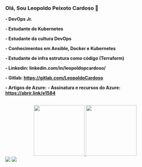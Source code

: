 ### Olá, Sou Leopoldo Peixoto Cardoso 👋 ###

**- DevOps Jr.**

**- Estudante de Kubernetes**

**- Estudante da cultura DevOps**

**- Conhecimentos em Ansible, Docker e Kubernetes**

**- Estudante de infra estrutura como código (Terraform)** 

**- Linkedin: linkedin.com/in/leopoldopcardoso/**

**- Gitlab: https://gitlab.com/LeopoldoCardoso**

**- Artigos de Azure:**
   **- Assinatura e recursos do Azure: https://abrir.link/e1584**


  
  ##

<div align="center">
  <a href="https://github.com/leopoldocardoso">
  <img height="160em" src="https://github-readme-stats.vercel.app/api?username=leopoldocardoso&show_icons=true&theme=dark&include_all_commits=true&count_private=true"/>
  <img height="160em" src="https://github-readme-stats.vercel.app/api/top-langs/?username=leopoldocardoso&layout=compact&langs_count=7&theme=dark"/>
</div>
  
  <div> 
   <a href="https://www.youtube.com/channel/UCoyjHY3F8x62xXyPH-RIWFQ" target="_blank"><img src="https://img.shields.io/badge/YouTube-FF0000?style=for-the-badge&logo=youtube&logoColor=white" target="_blank"></a>
  <a href="https://www.linkedin.com/in/leopoldopcardoso" target="_blank"><img src="https://img.shields.io/badge/-LinkedIn-%230077B5?style=for-the-badge&logo=linkedin&logoColor=white" target="_blank"></a> 
